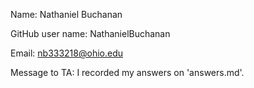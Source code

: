 Name: Nathaniel Buchanan

GitHub user name: NathanielBuchanan

Email: nb333218@ohio.edu

Message to TA: I recorded my answers on 'answers.md'.
